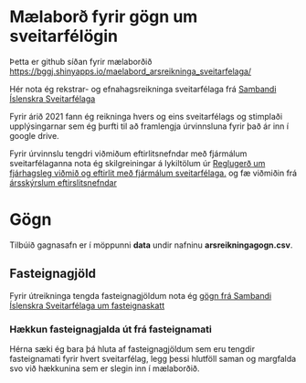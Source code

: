# Mælaborð fyrir gögn um sveitarfélögin

Þetta er github síðan fyrir mælaborðið https://bggj.shinyapps.io/maelabord_arsreikninga_sveitarfelaga/

Hér nota ég rekstrar- og efnahagsreikninga sveitarfélaga frá [Sambandi Íslenskra Sveitarfélaga](https://www.samband.is/verkefnin/fjarmal/talnaefni/arsreikningar-sveitarfelaga/)


Fyrir árið 2021 fann ég reikninga hvers og eins sveitarfélags og stimplaði upplýsingarnar sem ég þurfti til að framlengja úrvinnsluna fyrir það ár inn í google drive. 


Fyrir úrvinnslu tengdri viðmiðum eftirlitsnefndar með fjármálum sveitarfélaganna nota ég skilgreiningar á lykiltölum úr [Reglugerð um fjárhagsleg viðmið og eftirlit með fjármálum sveitarfélaga.](https://island.is/reglugerdir/nr/0502-2012) og fæ viðmiðin frá [ársskýrslum eftirslitsnefndar](https://www.stjornarradid.is/verkefni/sveitarstjornir-og-byggdamal/sveitarstjornarmal/fjarmal-sveitarfelaga/eftirlitsnefnd-med-fjarmalum-sveitarfelaga/)


# Gögn

Tilbúið gagnasafn er í möppunni **data** undir nafninu **arsreikningagogn.csv**.


## Fasteignagjöld

Fyrir útreikninga tengda fasteignagjöldum nota ég [gögn frá Sambandi Íslenskra Sveitarfélaga um fasteignaskatt](https://www.samband.is/verkefnin/fjarmal/tekjustofnar-sveitarfelaga/fasteignaskattur/)

### Hækkun fasteignagjalda út frá fasteignamati

Hérna sæki ég bara þá hluta af fasteignagjöldum sem eru tengdir fasteignamati fyrir hvert sveitarfélag, legg þessi hlutföll saman og margfalda svo við hækkunina sem er slegin inn í mælaborðið.